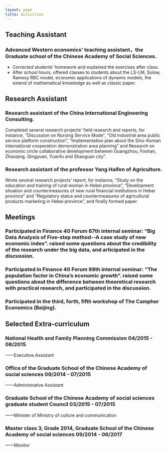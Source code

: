 ```yaml
---
layout: page
title: Activities
---
```



## Teaching Assistant

### Advanced Western economics’ teaching assistant，the Graduate school of the Chinese Academy of Social Sciences.
* Corrected students’ homework and explained the exercises after class. 
* After school hours, offered classes to students about the LS-LM, Solow, Ramesy RBC model, economic applications of dynamic models, the extend of mathematical knowledge as well as classic paper.


## Research Assistant

### Research assistant of the China International Engineering Consulting.
Completed several research projects’ field research and reports, for instance, “Discussion on Nursing Service Mode”, “Old industrial area public service platform construction”, “Implementation plan about the Sino-Korean international cooperation demonstration area planning” and Research on economic circle collaborative development between Guangzhou, Foshan, Zhaoqing, Qingyuan, Yuanfu and Shaoguan city”.

### Research assistant of the professor Yang Haifen of Agriculture.
Wrote several research projects’ report, for instance, “Study on the education and training of rural woman in Hebei province”, “Development situation and countermeasures of new rural financial institutions in Hebei province” and “Regulatory status and countermeasures of agricultural products marketing in Hebei province”, and finally formed paper.
 
 
## Meetings

### Participated in Finance 40 Forum 87th internal seminar: “Big Data Analysis of Five-step method--A case study of new economic index”. raised some questions about the credibility of the research under the big data, and articipated in the discussion.

### Participated in Finance 40 Forum 88th internal seminar: “The population factor in China’s economic growth”. raised some questions about the difference between theoretical research with practical research, and participated in the discussion.

### Participated in the third, forth, fifth workshop of The Camphor Economics (Beijing).





## Selected Extra-curriculum
### National Health and Family Planning Commission	04/2015 - 08/2015
——Executive Assistant 

### Office of the Graduate School of the Chinese Academy of social sciences	09/2014 - 07/2015
——Administrative Assistant  

### Graduate School of the Chinese Academy of social sciences graduate student Council	03/2015 - 07/2015
——Minister of Ministry of culture and communication

### Master class 3, Grade 2014, Graduate School of the Chinese Academy of social sciences	09/2014 - 06/2017
——Monitor 


















